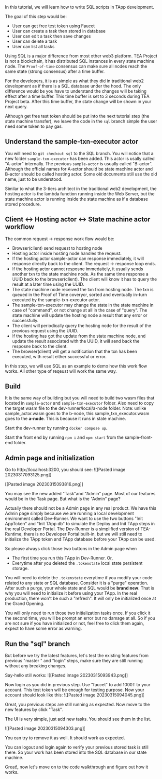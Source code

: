 
In this tutorial, we will learn how to write SQL scripts in TApp development.

The goal of this step would be:
- User can get free test token using Faucet
- User can create a task then stored in database
- User can edit a task then save changes
- User can delete a task
- User can list all tasks 

Using SQL is a major difference from most other web3 platform. TEA Project is not a blockchain, it has distributed SQL instances in every state machine node. The `Proof-of-time` consensus can make sure all nodes reach the same state (strong consensus) after a time buffer. 

For the developers, it is as simple as what they did in traditional web2 development as if there is a SQL database under the hood. The only difference would be you have to understand the changes will be taking effect after a time buffer. This time buffer is set to  3 seconds during TEA Project beta. After this time buffer, the state change will be shown in your next query. 

Although get free test token should be put into the next tutorial step (the state machine transfer), we leave the code in the `sql` branch simple the user need some token to pay gas. 

## Understand the sample-txn-executor actor

You will need to `git checkout sql` to the SQL branch. You will notice that a new folder `sample-txn-executor` has been added. This actor is usally called "A-actor" internally. The previous `sample-actor` is usually called "B-actor". Although the official names for A-actor should be state machine actor and B-actor should be called hosting actor. Some old documents still use the old name, just to be understood.

Similar to what the 3-tiers architect in the traditional web2 development, the hosting actor is the lambda function running inside the Web Server, but the state machine actor is running inside the state machine as if a database stored procedure.

## Client <-> Hosting actor <-> State machine actor workflow

The common request -> response work flow would be:

- Browser(client) send request to hosting node
- Hosting actor inside hosting node handles the reqeust.
- If the hosting actor sample-actor can response immediately, it will response directly back to the client. The request -> response loop ends.
- If the hosting actor cannot resposne immedaitely, it usually sends another txn to the state machine node. As the same time response a UUID back to the browser(client). The client will know it has to query the result at a later time using the UUID.
- The state machine node received the txn from hosting node. The txn is queued in the Proof of Time coveryor, sorted and eventually in-turn executed by the sample-txn-executor actor.
- The sample-txn-executor may change the state in the state machine in case of "command", or not change at all in the case of "query". The state machine will update the hosting node a result that any error or successfully.
- The client will periodically query the hosting node for the result of the previous request using the UUID.
- If the hosting has got the update from the state machine node, and update the result associated with the UUID, it will send back the resposne back to the client.
- The browser(client) will get a notification that the txn has been executed, with result either successful or error.

In this step, we will use SQL as an example to demo how this work flow works. All other type of reqeust will work the same way.

## Build

It is the same way of building but you will need to build two wasm files that located in `sample-actor` and `sample-txn-executor` folder. Also need to copy the target wasm file to the dev-runner/local/a-node folder. Note: unlike sample_actor.wasm goes to the b-node, this sample_txn_executor.wasm goes to the **a-node**. This is because it runs in state machine. 

Start the dev-runner by running `docker compose up`.

Start the front end by running `npm i` and `npm start` from the sample-front-end folder.

## Admin page and initialization

Go to http://localhost:3200, you should see:
![[Pasted image 20230317093125.png]]



[[Pasted image 20230315093816.png]]

You may see the new added "Task"and "Admin" page. Most of our features would be in the Task page. But what is the "Admin" page? 

Actually there should not be a Admin page in any real product. We have this Admin page simply because we are running a local development environment called Dev-Runner. We want to use the two buttons "Init AppToken" and "Init TApp db" to simulate the Deploy and Init TApp steps in the real Developer Portal. The Dev-Runner is a simplified version of TEA-Runtime, there is no Developer Portal built-in, but we will still need to initialize the TApp token and TApp database before your TApp can be used. 

So please always click those two buttons in the Admin page when
- The first time you run this TApp in Dev-Runner. Or,
- Everytime after you deleted the `.tokenstate` local state persistent storage.

You will need to delete the `.tokenstate` everytime if you modify your code related to any state or  SQL database. Consider it is a "purge" operation. After such a purge, your whole state and SQL would be **brand new**. That is why you will need to initialize it before using your TApp. In the real production, there won't be such a "refresh". It will only be initialized once at the Grand Opening.

You will only need to run those two initialization tasks once. If you click it the second time, you will be prompt an error but no damage at all. So if you are not sure if you have initialized or not, feel free to click them again, expect to have some error as warning.

## Run the "sql" branch

But before we try the latest features, let's test the existing features from previous "master " and "login" steps, make sure they are still running without any breaking changes.

Say-hello still works:
![[Pasted image 20230315093943.png]]

Now login as you did in previous step. Use "faucet" to add 1000T to your account. This test token will be enough for testing purpose. Now your account should look like this:
![[Pasted image 20230315094045.png]]

Great, you previous steps are still running as expected. Now move to the new features by click "Task".

The UI is very simple, just add new tasks. You should see them in the list.

![[Pasted image 20230315094303.png]]

You can try to remove it as well. It should work as expected.

You can logout and login again to verify your previous stored task is still there. So your work has been stored into the SQL database in our state machine. 

Great!, now let's move on to the code walkthrough and figure out how it works.
